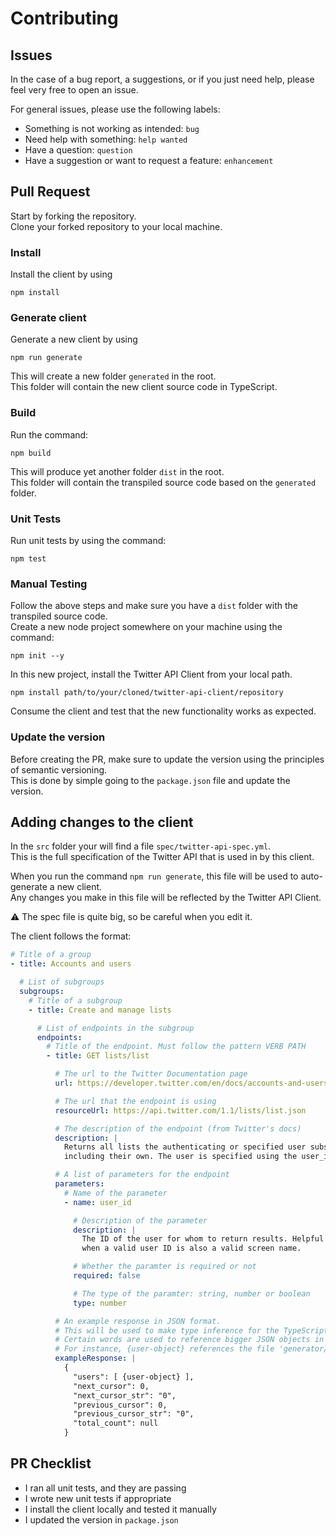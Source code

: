 # Contributing

## Issues

In the case of a bug report, a suggestions, or if you just need help, please feel very free to open an issue.

For general issues, please use the following labels:

- Something is not working as intended: `bug`
- Need help with something: `help wanted`
- Have a question: `question`
- Have a suggestion or want to request a feature: `enhancement`

## Pull Request

Start by forking the repository.  
Clone your forked repository to your local machine.

### Install

Install the client by using

```console
npm install
```

### Generate client

Generate a new client by using

```console
npm run generate
```

This will create a new folder `generated` in the root.  
This folder will contain the new client source code in TypeScript.

### Build

Run the command:

```console
npm build
```

This will produce yet another folder `dist` in the root.  
This folder will contain the transpiled source code based on the `generated` folder.

### Unit Tests

Run unit tests by using the command:

```console
npm test
```

### Manual Testing

Follow the above steps and make sure you have a `dist` folder with the transpiled source code.  
Create a new node project somewhere on your machine using the command:

```console
npm init --y
```

In this new project, install the Twitter API Client from your local path.

```console
npm install path/to/your/cloned/twitter-api-client/repository
```

Consume the client and test that the new functionality works as expected.

### Update the version
Before creating the PR, make sure to update the version using the principles of semantic versioning.  
This is done by simple going to the `package.json` file and update the version.  

## Adding changes to the client

In the `src` folder your will find a file `spec/twitter-api-spec.yml`.  
This is the full specification of the Twitter API that is used in by this client.

When you run the command `npm run generate`, this file will be used to auto-generate a new client.  
Any changes you make in this file will be reflected by the Twitter API Client.

:warning: The spec file is quite big, so be careful when you edit it.

The client follows the format:

```yml
# Title of a group
- title: Accounts and users

  # List of subgroups
  subgroups:
    # Title of a subgroup
    - title: Create and manage lists

      # List of endpoints in the subgroup
      endpoints:
        # Title of the endpoint. Must follow the pattern VERB PATH
        - title: GET lists/list

          # The url to the Twitter Documentation page
          url: https://developer.twitter.com/en/docs/accounts-and-users/create-manage-lists/api-reference/get-lists-list

          # The url that the endpoint is using
          resourceUrl: https://api.twitter.com/1.1/lists/list.json

          # The description of the endpoint (from Twitter's docs)
          description: |
            Returns all lists the authenticating or specified user subscribes to, 
            including their own. The user is specified using the user_id or screen_name parameters.

          # A list of parameters for the endpoint
          parameters:
            # Name of the parameter
            - name: user_id

              # Description of the parameter
              description: |
                The ID of the user for whom to return results. Helpful for disambiguating
                when a valid user ID is also a valid screen name.

              # Whether the paramter is required or not
              required: false

              # The type of the paramter: string, number or boolean
              type: number

          # An example response in JSON format.
          # This will be used to make type inference for the TypeScript interfaces
          # Certain words are used to reference bigger JSON objects in the 'generator/template-models' folder.
          # For instance, {user-object} references the file 'generator/template-models/user-template.json'
          exampleResponse: |
            {
              "users": [ {user-object} ],
              "next_cursor": 0,
              "next_cursor_str": "0",
              "previous_cursor": 0,
              "previous_cursor_str": "0",
              "total_count": null
            }
```

## PR Checklist
- I ran all unit tests, and they are passing  
- I wrote new unit tests if appropriate
- I install the client locally and tested it manually 
- I updated the version in `package.json`